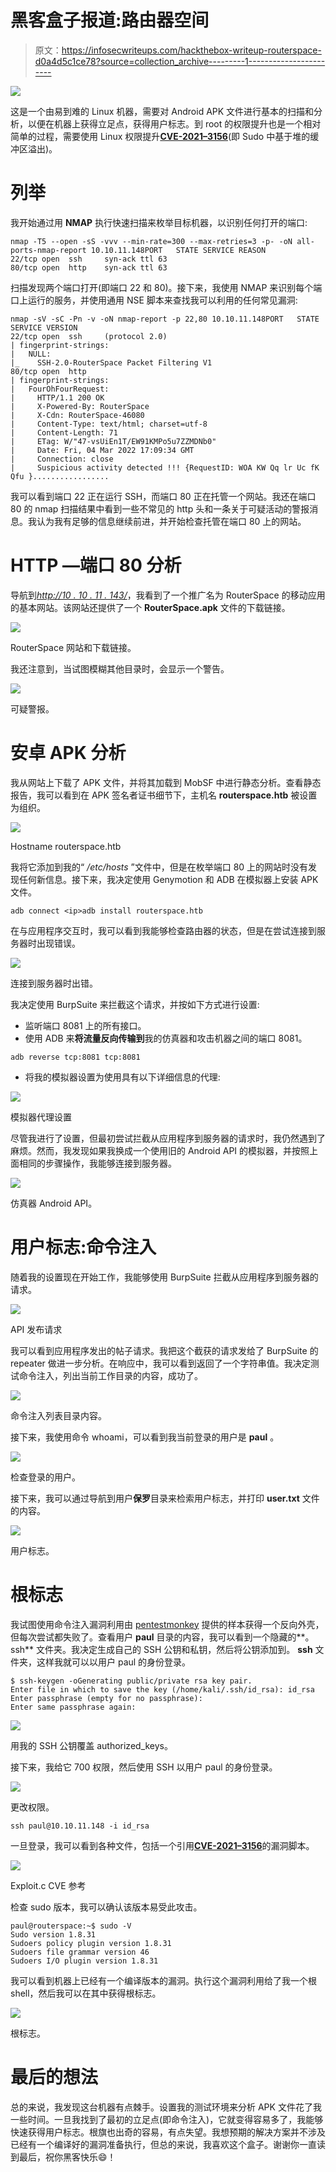 # 黑客盒子报道:路由器空间

> 原文：<https://infosecwriteups.com/hackthebox-writeup-routerspace-d0a4d5c1ce78?source=collection_archive---------1----------------------->

![](img/4093397f7c1b7c36c04a7d081964a814.png)

这是一个由易到难的 Linux 机器，需要对 Android APK 文件进行基本的扫描和分析，以便在机器上获得立足点，获得用户标志。到 root 的权限提升也是一个相对简单的过程，需要使用 Linux 权限提升[**CVE-2021–3156**](https://blog.qualys.com/vulnerabilities-threat-research/2021/01/26/cve-2021-3156-heap-based-buffer-overflow-in-sudo-baron-samedit)(即 Sudo 中基于堆的缓冲区溢出)。

# 列举

我开始通过用 **NMAP** 执行快速扫描来枚举目标机器，以识别任何打开的端口:

```
nmap -T5 --open -sS -vvv --min-rate=300 --max-retries=3 -p- -oN all-ports-nmap-report 10.10.11.148PORT   STATE SERVICE REASON
22/tcp open  ssh     syn-ack ttl 63
80/tcp open  http    syn-ack ttl 63
```

扫描发现两个端口打开(即端口 22 和 80)。接下来，我使用 NMAP 来识别每个端口上运行的服务，并使用通用 NSE 脚本来查找我可以利用的任何常见漏洞:

```
nmap -sV -sC -Pn -v -oN nmap-report -p 22,80 10.10.11.148PORT   STATE SERVICE VERSION
22/tcp open  ssh     (protocol 2.0)
| fingerprint-strings: 
|   NULL: 
|_    SSH-2.0-RouterSpace Packet Filtering V1
80/tcp open  http
| fingerprint-strings: 
|   FourOhFourRequest: 
|     HTTP/1.1 200 OK
|     X-Powered-By: RouterSpace
|     X-Cdn: RouterSpace-46080
|     Content-Type: text/html; charset=utf-8
|     Content-Length: 71
|     ETag: W/"47-vsUiEn1T/EW91KMPo5u7ZZMDNb0"
|     Date: Fri, 04 Mar 2022 17:09:34 GMT
|     Connection: close
|     Suspicious activity detected !!! {RequestID: WOA KW Qq lr Uc fK Qfu }.................
```

我可以看到端口 22 正在运行 SSH，而端口 80 正在托管一个网站。我还在端口 80 的 nmap 扫描结果中看到一些不常见的 http 头和一条关于可疑活动的警报消息。我认为我有足够的信息继续前进，并开始检查托管在端口 80 上的网站。

# HTTP —端口 80 分析

导航到[*http://10 . 10 . 11 . 143/*](http://10.10.11.143/)，我看到了一个推广名为 RouterSpace 的移动应用的基本网站。该网站还提供了一个 **RouterSpace.apk** 文件的下载链接。

![](img/11b01de9d3b4002f0e361e5f8bdde3a8.png)

RouterSpace 网站和下载链接。

我还注意到，当试图模糊其他目录时，会显示一个警告。

![](img/54a30fb80124ed2975b86bc7843254a1.png)

可疑警报。

# 安卓 APK 分析

我从网站上下载了 APK 文件，并将其加载到 MobSF 中进行静态分析。查看静态报告，我可以看到在 APK 签名者证书细节下，主机名 **routerspace.htb** 被设置为组织。

![](img/e48599a090542b4c627600f7790c32d7.png)

Hostname routerspace.htb

我将它添加到我的“ */etc/hosts* ”文件中，但是在枚举端口 80 上的网站时没有发现任何新信息。接下来，我决定使用 Genymotion 和 ADB 在模拟器上安装 APK 文件。

```
adb connect <ip>adb install routerspace.htb
```

在与应用程序交互时，我可以看到我能够检查路由器的状态，但是在尝试连接到服务器时出现错误。

![](img/bc5de5f12e0d14309ff91084f98be579.png)

连接到服务器时出错。

我决定使用 BurpSuite 来拦截这个请求，并按如下方式进行设置:

*   监听端口 8081 上的所有接口。
*   使用 ADB 来**将流量反向传输到**我的仿真器和攻击机器之间的端口 8081。

```
adb reverse tcp:8081 tcp:8081
```

*   将我的模拟器设置为使用具有以下详细信息的代理:

![](img/08173fafc634f2a20a51c5af4297fb10.png)

模拟器代理设置

尽管我进行了设置，但最初尝试拦截从应用程序到服务器的请求时，我仍然遇到了麻烦。然而，我发现如果我换成一个使用旧的 Android API 的模拟器，并按照上面相同的步骤操作，我能够连接到服务器。

![](img/88e3ed976321a1a7c0f2c6731d9fda1a.png)

仿真器 Android API。

# 用户标志:命令注入

随着我的设置现在开始工作，我能够使用 BurpSuite 拦截从应用程序到服务器的请求。

![](img/fa648082f1fa9ad4d348f178cfb7d249.png)

API 发布请求

我可以看到应用程序发出的帖子请求。我把这个截获的请求发给了 BurpSuite 的 repeater 做进一步分析。在响应中，我可以看到返回了一个字符串值。我决定测试命令注入，列出当前工作目录的内容，成功了。

![](img/726cbdf04667a9fb16462cecf0881aca.png)

命令注入列表目录内容。

接下来，我使用命令 whoami，可以看到我当前登录的用户是 **paul** 。

![](img/468942b0b2fc27f8ec647703f188fd99.png)

检查登录的用户。

接下来，我可以通过导航到用户**保罗**目录来检索用户标志，并打印 **user.txt** 文件的内容。

![](img/22170d124dea94e8607b372074c4df40.png)

用户标志。

# 根标志

我试图使用命令注入漏洞利用由 [pentestmonkey](https://pentestmonkey.net/cheat-sheet/shells/reverse-shell-cheat-sheet) 提供的样本获得一个反向外壳，但每次尝试都失败了。查看用户 **paul** 目录的内容，我可以看到一个隐藏的**。ssh** 文件夹。我决定生成自己的 SSH 公钥和私钥，然后将公钥添加到。 **ssh** 文件夹，这样我就可以以用户 paul 的身份登录。

```
$ ssh-keygen -oGenerating public/private rsa key pair.
Enter file in which to save the key (/home/kali/.ssh/id_rsa): id_rsa
Enter passphrase (empty for no passphrase): 
Enter same passphrase again:
```

![](img/7e2988a4d90edeb31fcd1dd8a6b386f2.png)

用我的 SSH 公钥覆盖 authorized_keys。

接下来，我给它 700 权限，然后使用 SSH 以用户 paul 的身份登录。

![](img/4627113e62c832a2ede7cb73c1febf6d.png)

更改权限。

```
ssh paul@10.10.11.148 -i id_rsa
```

一旦登录，我可以看到各种文件，包括一个引用[**CVE-2021–3156**](https://blog.qualys.com/vulnerabilities-threat-research/2021/01/26/cve-2021-3156-heap-based-buffer-overflow-in-sudo-baron-samedit)的漏洞脚本。

![](img/21be6359057ea1bb3347878096ec2a24.png)

Exploit.c CVE 参考

检查 sudo 版本，我可以确认该版本易受此攻击。

```
paul@routerspace:~$ sudo -V
Sudo version 1.8.31
Sudoers policy plugin version 1.8.31
Sudoers file grammar version 46
Sudoers I/O plugin version 1.8.31
```

我可以看到机器上已经有一个编译版本的漏洞。执行这个漏洞利用给了我一个根 shell，然后我可以在其中获得根标志。

![](img/85a3c661dbb2df7c005ea5f0deba6fe1.png)

根标志。

# 最后的想法

总的来说，我发现这台机器有点棘手。设置我的测试环境来分析 APK 文件花了我一些时间。一旦我找到了最初的立足点(即命令注入)，它就变得容易多了，我能够快速获得用户标志。根旗也出奇的容易，有点失望。我想预期的解决方案并不涉及已经有一个编译好的漏洞准备执行，但总的来说，我喜欢这个盒子。谢谢你一直读到最后，祝你黑客快乐😄！